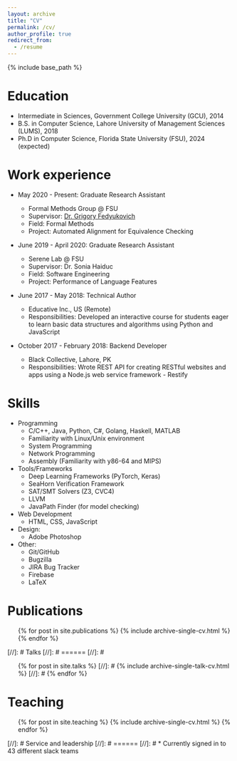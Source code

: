 ```yaml
---
layout: archive
title: "CV"
permalink: /cv/
author_profile: true
redirect_from:
  - /resume
---
```


{% include base_path %}

Education
======
* Intermediate in Sciences, Government College University (GCU), 2014
* B.S. in Computer Science, Lahore University of Management Sciences (LUMS), 2018
* Ph.D in Computer Science, Florida State University (FSU), 2024 (expected)

Work experience
======
* May 2020 - Present: Graduate Research Assistant
  * Formal Methods Group @ FSU
  * Supervisor: [Dr. Grigory Fedyukovich](http://www.cs.fsu.edu/~grigory/)
  * Field: Formal Methods
  * Project: Automated Alignment for Equivalence Checking

* June 2019 - April 2020: Graduate Research Assistant
  * Serene Lab @ FSU
  * Supervisor: Dr. Sonia Haiduc
  * Field: Software Engineering
  * Project: Performance of Language Features

* June 2017 - May 2018: Technical Author
  * Educative Inc., US (Remote)
  * Responsibilities: Developed an interactive course for students eager to learn basic
data structures and algorithms using Python and JavaScript

* October 2017 - February 2018: Backend Developer
  * Black Collective, Lahore, PK
  * Responsibilities: Wrote REST API for creating RESTful websites and apps using a Node.js web service framework - Restify

Skills
======
* Programming
  * C/C++, Java, Python, C#, Golang, Haskell, MATLAB
  * Familiarity with Linux/Unix environment
  * System Programming
  * Network Programming
  * Assembly (Familiarity with y86-64 and MIPS)
* Tools/Frameworks
  * Deep Learning Frameworks (PyTorch, Keras)
  * SeaHorn Verification Framework
  * SAT/SMT Solvers (Z3, CVC4)
  * LLVM
  * JavaPath Finder (for model checking)
* Web Development
  * HTML, CSS, JavaScript
* Design:
  * Adobe Photoshop
* Other: 
  * Git/GitHub
  * Bugzilla
  * JIRA Bug Tracker
  * Firebase
  * LaTeX

Publications
======
  <ul>{% for post in site.publications %}
    {% include archive-single-cv.html %}
  {% endfor %}</ul>
  
[//]: # Talks
[//]: # ======
[//]: # <ul>{% for post in site.talks %}
[//]: # {% include archive-single-talk-cv.html %}
[//]: # {% endfor %}</ul>
  
Teaching
======
  <ul>{% for post in site.teaching %}
    {% include archive-single-cv.html %}
  {% endfor %}</ul>
  
[//]: # Service and leadership
[//]: # ======
[//]: # * Currently signed in to 43 different slack teams
